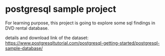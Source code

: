 # postgresql sample project

For learning purpose, this project is going to explore some sql findings in DVD rental database.

details and download link of the dataset:
https://www.postgresqltutorial.com/postgresql-getting-started/postgresql-sample-database/

